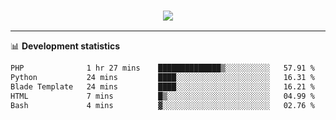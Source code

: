 <h3 align="center">
  <a href="https://github.com/hwalker928">
      <img src="https://github-profile-trophy.vercel.app/?username=hwalker928&no-bg=true&no-frame=true">
  </a>
</h3>


<hr>

📊 **Development statistics**

<!--START_SECTION:waka-->

```txt
PHP              1 hr 27 mins    ██████████████▒░░░░░░░░░░   57.91 %
Python           24 mins         ████░░░░░░░░░░░░░░░░░░░░░   16.31 %
Blade Template   24 mins         ████░░░░░░░░░░░░░░░░░░░░░   16.21 %
HTML             7 mins          █▒░░░░░░░░░░░░░░░░░░░░░░░   04.99 %
Bash             4 mins          ▓░░░░░░░░░░░░░░░░░░░░░░░░   02.76 %
```

<!--END_SECTION:waka-->
